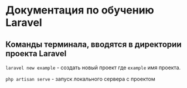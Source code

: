 # Документация по обучению Laravel


## Команды терминала, вводятся в директории проекта Laravel
`laravel new example` - создать новый проект где `example` имя проекта.

`php artisan serve` - запуск локального сервера с проектом